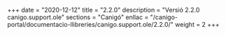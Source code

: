 +++
date        = "2020-12-12"
title       = "2.2.0"
description = "Versió 2.2.0 canigo.support.ole"
sections    = "Canigó"
enllac		= "/canigo-portal/documentacio-llibreries/canigo.support.ole/2.2.0/"
weight		= 2
+++
